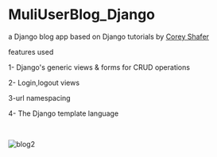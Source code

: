 # MuliUserBlog_Django
a Django blog app based on Django tutorials by  <a href = 'https://www.youtube.com/user/schafer5'> Corey Shafer </a>

features used

1- Django's generic views & forms for CRUD operations

2- Login,logout views

3-url namespacing

4- The Django template language

<br>

![blog2](https://user-images.githubusercontent.com/11338579/50822145-a1324280-1339-11e9-9e77-37fc95e5c6ef.png)
